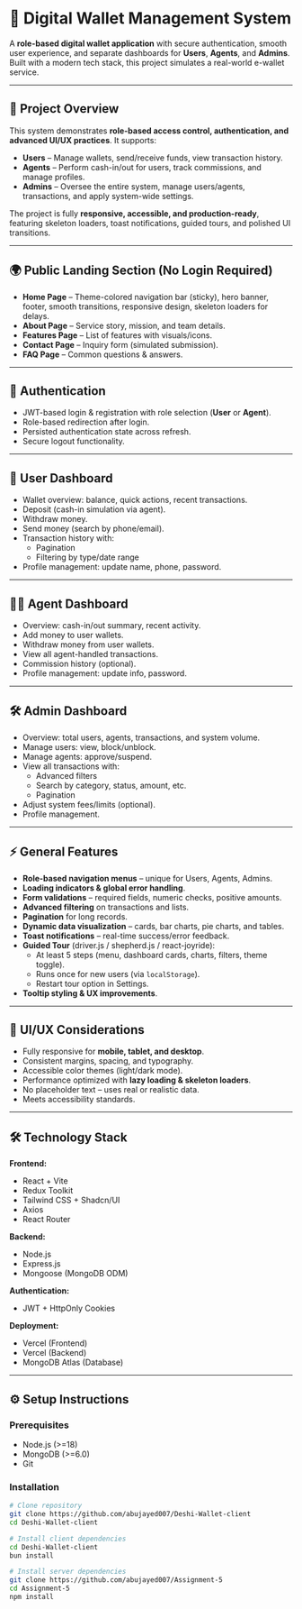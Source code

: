 # 💸 Digital Wallet Management System

A **role-based digital wallet application** with secure authentication, smooth user experience, and separate dashboards for **Users**, **Agents**, and **Admins**. Built with a modern tech stack, this project simulates a real-world e-wallet service.

---

## 📖 Project Overview

This system demonstrates **role-based access control, authentication, and advanced UI/UX practices**. It supports:

- **Users** – Manage wallets, send/receive funds, view transaction history.
- **Agents** – Perform cash-in/out for users, track commissions, and manage profiles.
- **Admins** – Oversee the entire system, manage users/agents, transactions, and apply system-wide settings.

The project is fully **responsive, accessible, and production-ready**, featuring skeleton loaders, toast notifications, guided tours, and polished UI transitions.

---

## 🌍 Public Landing Section (No Login Required)

- **Home Page** – Theme-colored navigation bar (sticky), hero banner, footer, smooth transitions, responsive design, skeleton loaders for delays.
- **About Page** – Service story, mission, and team details.
- **Features Page** – List of features with visuals/icons.
- **Contact Page** – Inquiry form (simulated submission).
- **FAQ Page** – Common questions & answers.

---

## 🔐 Authentication

- JWT-based login & registration with role selection (**User** or **Agent**).
- Role-based redirection after login.
- Persisted authentication state across refresh.
- Secure logout functionality.

---

## 👤 User Dashboard

- Wallet overview: balance, quick actions, recent transactions.
- Deposit (cash-in simulation via agent).
- Withdraw money.
- Send money (search by phone/email).
- Transaction history with:
  - Pagination
  - Filtering by type/date range
- Profile management: update name, phone, password.

---

## 🧑‍💼 Agent Dashboard

- Overview: cash-in/out summary, recent activity.
- Add money to user wallets.
- Withdraw money from user wallets.
- View all agent-handled transactions.
- Commission history (optional).
- Profile management: update info, password.

---

## 🛠️ Admin Dashboard

- Overview: total users, agents, transactions, and system volume.
- Manage users: view, block/unblock.
- Manage agents: approve/suspend.
- View all transactions with:
  - Advanced filters
  - Search by category, status, amount, etc.
  - Pagination
- Adjust system fees/limits (optional).
- Profile management.

---

## ⚡ General Features

- **Role-based navigation menus** – unique for Users, Agents, Admins.
- **Loading indicators & global error handling**.
- **Form validations** – required fields, numeric checks, positive amounts.
- **Advanced filtering** on transactions and lists.
- **Pagination** for long records.
- **Dynamic data visualization** – cards, bar charts, pie charts, and tables.
- **Toast notifications** – real-time success/error feedback.
- **Guided Tour** (driver.js / shepherd.js / react-joyride):
  - At least 5 steps (menu, dashboard cards, charts, filters, theme toggle).
  - Runs once for new users (via `localStorage`).
  - Restart tour option in Settings.
- **Tooltip styling & UX improvements**.

---

## 🎨 UI/UX Considerations

- Fully responsive for **mobile, tablet, and desktop**.
- Consistent margins, spacing, and typography.
- Accessible color themes (light/dark mode).
- Performance optimized with **lazy loading & skeleton loaders**.
- No placeholder text – uses real or realistic data.
- Meets accessibility standards.

---

## 🛠️ Technology Stack

**Frontend:**

- React + Vite
- Redux Toolkit
- Tailwind CSS + Shadcn/UI
- Axios
- React Router

**Backend:**

- Node.js
- Express.js
- Mongoose (MongoDB ODM)

**Authentication:**

- JWT + HttpOnly Cookies

**Deployment:**

- Vercel (Frontend)
- Vercel (Backend)
- MongoDB Atlas (Database)

---

## ⚙️ Setup Instructions

### Prerequisites

- Node.js (>=18)
- MongoDB (>=6.0)
- Git

### Installation

```bash
# Clone repository
git clone https://github.com/abujayed007/Deshi-Wallet-client
cd Deshi-Wallet-client

# Install client dependencies
cd Deshi-Wallet-client
bun install

# Install server dependencies
git clone https://github.com/abujayed007/Assignment-5
cd Assignment-5
npm install
```
